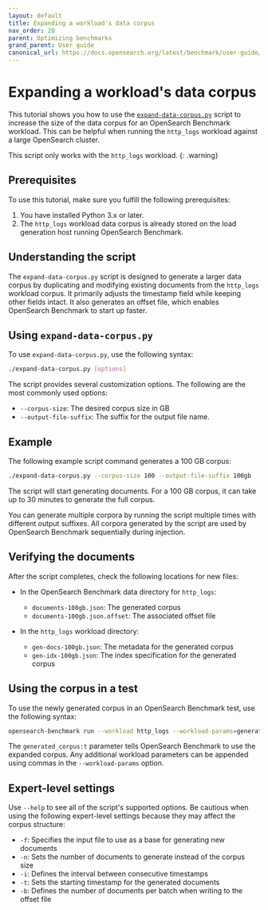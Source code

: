```yaml
---
layout: default
title: Expanding a workload's data corpus
nav_order: 20
parent: Optimizing benchmarks
grand_parent: User guide
canonical_url: https://docs.opensearch.org/latest/benchmark/user-guide/optimizing-benchmarks/expand-data-corpus/
---
```


# Expanding a workload's data corpus

This tutorial shows you how to use the [`expand-data-corpus.py`](https://github.com/opensearch-project/opensearch-benchmark/blob/main/scripts/expand-data-corpus.py) script to increase the size of the data corpus for an OpenSearch Benchmark workload. This can be helpful when running the `http_logs` workload against a large OpenSearch cluster.

This script only works with the `http_logs` workload.
{: .warning}

## Prerequisites

To use this tutorial, make sure you fulfill the following prerequisites:

1. You have installed Python 3.x or later.
2. The `http_logs` workload data corpus is already stored on the load generation host running OpenSearch Benchmark.

## Understanding the script

The `expand-data-corpus.py` script is designed to generate a larger data corpus by duplicating and modifying existing documents from the `http_logs` workload corpus. It primarily adjusts the timestamp field while keeping other fields intact. It also generates an offset file, which enables OpenSearch Benchmark to start up faster.

## Using `expand-data-corpus.py`

To use `expand-data-corpus.py`, use the following syntax:

```bash
./expand-data-corpus.py [options]
```

The script provides several customization options. The following are the most commonly used options:

- `--corpus-size`: The desired corpus size in GB
- `--output-file-suffix`: The suffix for the output file name.

## Example

The following example script command generates a 100 GB corpus:

```bash
./expand-data-corpus.py --corpus-size 100 --output-file-suffix 100gb
```

The script will start generating documents. For a 100 GB corpus, it can take up to 30 minutes to generate the full corpus.

You can generate multiple corpora by running the script multiple times with different output suffixes. All corpora generated by the script are used by OpenSearch Benchmark sequentially during injection.

## Verifying the documents

After the script completes, check the following locations for new files:

- In the OpenSearch Benchmark data directory for `http_logs`:
   - `documents-100gb.json`: The generated corpus
   - `documents-100gb.json.offset`: The associated offset file

- In the `http_logs` workload directory:
   - `gen-docs-100gb.json`: The metadata for the generated corpus
   - `gen-idx-100gb.json`: The index specification for the generated corpus

## Using the corpus in a test

To use the newly generated corpus in an OpenSearch Benchmark test, use the following syntax:

```bash
opensearch-benchmark run --workload http_logs --workload-params=generated_corpus:t [other_options]
```

The `generated_corpus:t` parameter tells OpenSearch Benchmark to use the expanded corpus. Any additional workload parameters can be appended using commas in the `--workload-params` option.

## Expert-level settings

Use `--help` to see all of the script's supported options. Be cautious when using the following expert-level settings because they may affect the corpus structure:

- `-f`: Specifies the input file to use as a base for generating new documents
- `-n`: Sets the number of documents to generate instead of the corpus size
- `-i`: Defines the interval between consecutive timestamps
- `-t`: Sets the starting timestamp for the generated documents
- `-b`: Defines the number of documents per batch when writing to the offset file

